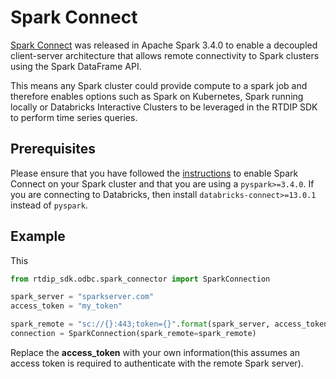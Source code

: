 # Spark Connect

[Spark Connect](https://spark.apache.org/docs/latest/spark-connect-overview.html) was released in Apache Spark 3.4.0 to enable a decoupled client-server architecture that allows remote connectivity to Spark clusters using the Spark DataFrame API.

This means any Spark cluster could provide compute to a spark job and therefore enables options such as Spark on Kubernetes, Spark running locally or Databricks Interactive Clusters to be leveraged in the RTDIP SDK to perform time series queries.

## Prerequisites

Please ensure that you have followed the [instructions](https://spark.apache.org/docs/latest/spark-connect-overview.html#how-to-use-spark-connect) to enable Spark Connect on your Spark cluster and that you are using a `pyspark>=3.4.0`. If you are connecting to Databricks, then install `databricks-connect>=13.0.1` instead of `pyspark`.

## Example

This
```python
from rtdip_sdk.odbc.spark_connector import SparkConnection

spark_server = "sparkserver.com"
access_token = "my_token"

spark_remote = "sc://{}:443;token={}".format(spark_server, access_token)
connection = SparkConnection(spark_remote=spark_remote)
```

Replace the **access_token** with your own information(this assumes an access token is required to authenticate with the remote Spark server).
